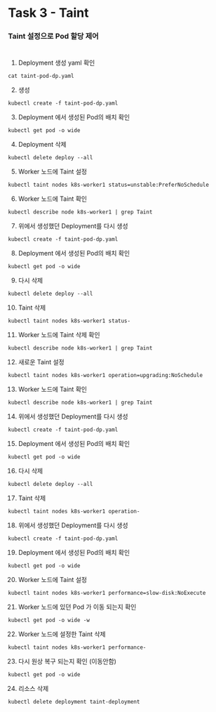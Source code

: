 # Task 3 - Taint

### Taint 설정으로 Pod 할당 제어
#

1. Deployment 생성 yaml 확인 
```
cat taint-pod-dp.yaml
```

2. 생성
```
kubectl create -f taint-pod-dp.yaml
```

3. Deployment 에서 생성된 Pod의 배치 확인
```
kubectl get pod -o wide
```

4. Deployment 삭제
```
kubectl delete deploy --all
```

5. Worker 노드에 Taint 설정
```
kubectl taint nodes k8s-worker1 status=unstable:PreferNoSchedule
```

6. Worker 노드에 Taint 확인
```
kubectl describe node k8s-worker1 | grep Taint
```

7. 위에서 생성했던 Deployment를 다시 생성
```
kubectl create -f taint-pod-dp.yaml
```

8. Deployment 에서 생성된 Pod의 배치 확인
```
kubectl get pod -o wide
```

9. 다시 삭제
```
kubectl delete deploy --all
```

10. Taint 삭제
```
kubectl taint nodes k8s-worker1 status-
```

11. Worker 노드에 Taint 삭제 확인
```
kubectl describe node k8s-worker1 | grep Taint
```

12. 새로운 Taint 설정
```
kubectl taint nodes k8s-worker1 operation=upgrading:NoSchedule
```

13. Worker 노드에 Taint 확인
```
kubectl describe node k8s-worker1 | grep Taint
```

14. 위에서 생성했던 Deployment를 다시 생성
```
kubectl create -f taint-pod-dp.yaml
```

15. Deployment 에서 생성된 Pod의 배치 확인
```
kubectl get pod -o wide
```

16. 다시 삭제
```
kubectl delete deploy --all
```

17. Taint 삭제
```
kubectl taint nodes k8s-worker1 operation-
```

18. 위에서 생성했던 Deployment를 다시 생성
```
kubectl create -f taint-pod-dp.yaml
```

19. Deployment 에서 생성된 Pod의 배치 확인
```
kubectl get pod -o wide
```

20. Worker 노드에 Taint 설정
```
kubectl taint nodes k8s-worker1 performance=slow-disk:NoExecute
```

21. Worker 노드에 있던 Pod 가 이동 되는지 확인
```
kubectl get pod -o wide -w
```

22. Worker 노드에 설정한 Taint 삭제
```
kubectl taint nodes k8s-worker1 performance-
```

23. 다시 원상 복구 되는지 확인 (이동안함)
```
kubectl get pod -o wide
```

24. 리소스 삭제
```
kubectl delete deployment taint-deployment
```